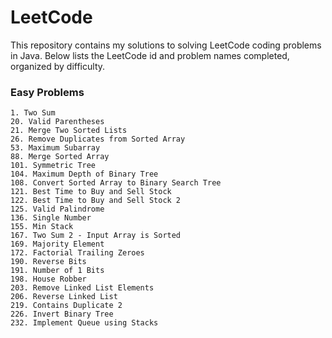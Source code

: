 # LeetCode
This repository contains my solutions to solving LeetCode coding problems in Java. Below lists the LeetCode id and problem names completed, organized by difficulty.

### Easy Problems
```
1. Two Sum
20. Valid Parentheses
21. Merge Two Sorted Lists
26. Remove Duplicates from Sorted Array
53. Maximum Subarray
88. Merge Sorted Array
101. Symmetric Tree
104. Maximum Depth of Binary Tree
108. Convert Sorted Array to Binary Search Tree
121. Best Time to Buy and Sell Stock
122. Best Time to Buy and Sell Stock 2
125. Valid Palindrome
136. Single Number
155. Min Stack
167. Two Sum 2 - Input Array is Sorted
169. Majority Element
172. Factorial Trailing Zeroes
190. Reverse Bits
191. Number of 1 Bits
198. House Robber
203. Remove Linked List Elements
206. Reverse Linked List
219. Contains Duplicate 2
226. Invert Binary Tree
232. Implement Queue using Stacks
```
